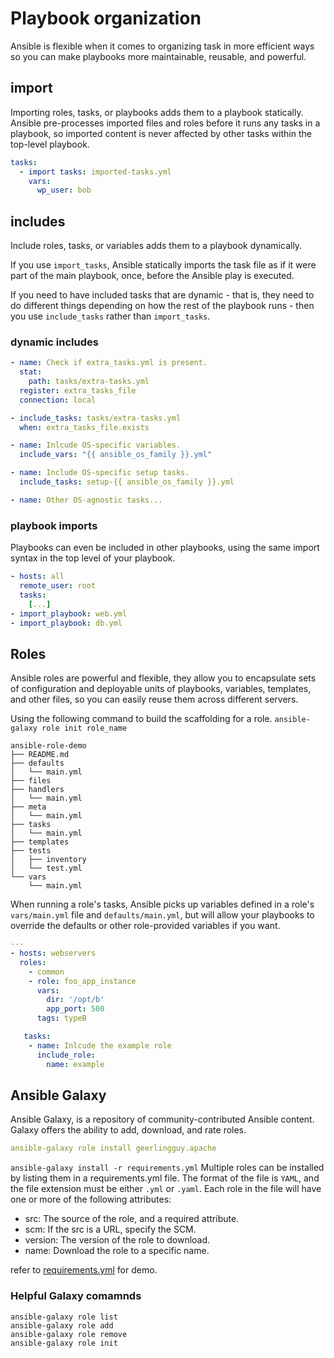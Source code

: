 # Playbook organization

Ansible is flexible when it comes to organizing task in more efficient ways so
you can make playbooks more maintainable, reusable, and powerful.

## import

Importing roles, tasks, or playbooks adds them to a playbook statically.
Ansible pre-processes imported files and roles before it runs any tasks in a
playbook, so imported content is never affected by other tasks within the
top-level playbook.

```yaml
tasks:
  - import tasks: imported-tasks.yml
    vars:
      wp_user: bob
```

## includes

Include roles, tasks, or variables adds them to a playbook dynamically.

If you use `import_tasks`, Ansible statically imports the task file as if it
were part of the main playbook, once, before the Ansible play is executed.

If you need to have included tasks that are dynamic - that is, they need to
do different things depending on how the rest of the playbook runs - then you
use `include_tasks` rather than `import_tasks`.

### dynamic includes

```yaml
- name: Check if extra_tasks.yml is present.
  stat:
    path: tasks/extra-tasks.yml
  register: extra_tasks_file
  connection: local

- include_tasks: tasks/extra-tasks.yml
  when: extra_tasks_file.exists

- name: Inlcude OS-specific variables.
  include_vars: "{{ ansible_os_family }}.yml"

- name: Include OS-specific setup tasks.
  include_tasks: setup-{{ ansible_os_family }}.yml

- name: Other OS-agnostic tasks...
```

### playbook imports

Playbooks can even be included in other playbooks, using the same import
syntax in the top level of your playbook.

```yaml
- hosts: all
  remote_user: root
  tasks:
    [...]
- import_playbook: web.yml
- import_playbook: db.yml
```

## Roles

Ansible roles are powerful and flexible, they allow you to encapsulate sets of
configuration and deployable units of playbooks, variables, templates, and
other files, so you can easily reuse them across different servers.

Using the following command to build the scaffolding for a role.
`ansible-galaxy role init role_name`

```text
ansible-role-demo
├── README.md
├── defaults
│   └── main.yml
├── files
├── handlers
│   └── main.yml
├── meta
│   └── main.yml
├── tasks
│   └── main.yml
├── templates
├── tests
│   ├── inventory
│   └── test.yml
└── vars
    └── main.yml
```

When running a role's tasks, Ansible picks up variables defined in a role's
`vars/main.yml` file and `defaults/main.yml`, but will allow your playbooks to
override the defaults or other role-provided variables if you want.

```yaml
---
- hosts: webservers
  roles:
    - common
    - role: foo_app_instance
      vars:
        dir: '/opt/b'
        app_port: 500
      tags: typeB

   tasks:
    - name: Inlcude the example role
      include_role:
        name: example
```

## Ansible Galaxy

Ansible Galaxy, is a repository of community-contributed Ansible content.
Galaxy offers the ability to add, download, and rate roles.

```yaml
ansible-galaxy role install geerlingguy.apache
```

`ansible-galaxy install -r requirements.yml`
Multiple roles can be installed by listing them in a requirements.yml file.
The format of the file is `YAML`, and the file extension must be either `.yml`
or `.yaml`. Each role in the file will have one or more of the following
attributes:

* src: The source of the role, and a required attribute.
* scm: If the src is a URL, specify the SCM.
* version: The version of the role to download.
* name: Download the role to a specific name.

refer to [requirements.yml](./codes/requirements.yml) for demo.

### Helpful Galaxy comamnds

```shell
ansible-galaxy role list
ansible-galaxy role add
ansible-galaxy role remove
ansible-galaxy role init
```
